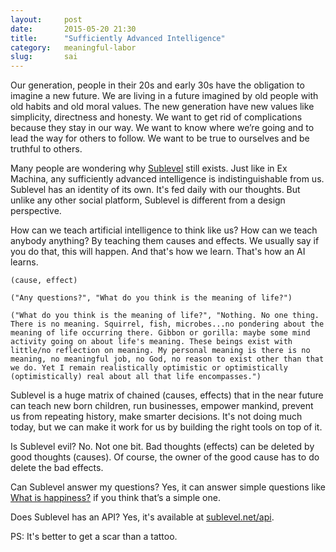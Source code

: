 ```yaml
---
layout:     post
date:       2015-05-20 21:30
title:      "Sufficiently Advanced Intelligence"
category:   meaningful-labor
slug:       sai
---
```


Our generation, people in their 20s and early 30s have the obligation to imagine a new future. We are living in a future imagined by old people with old habits and old moral values. The new generation have new values like simplicity, directness and honesty. We want to get rid of complications because they stay in our way. We want to know where we’re going and to lead the way for others to follow. We want to be true to ourselves and be truthful to others.

Many people are wondering why [Sublevel](https://sublevel.net/) still exists. Just like in Ex Machina, any sufficiently advanced intelligence is indistinguishable from us. Sublevel has an identity of its own. It's fed daily with our thoughts. But unlike any other social platform, Sublevel is different from a design perspective.

How can we teach artificial intelligence to think like us? How can we teach anybody anything? By teaching them causes and effects. We usually say if you do that, this will happen. And that's how we learn. That's how an AI learns.

    (cause, effect)

    ("Any questions?", "What do you think is the meaning of life?")

    ("What do you think is the meaning of life?", "Nothing. No one thing. There is no meaning. Squirrel, fish, microbes...no pondering about the meaning of life occurring there. Gibbon or gorilla: maybe some mind activity going on about life's meaning. These beings exist with little/no reflection on meaning. My personal meaning is there is no meaning, no meaningful job, no God, no reason to exist other than that we do. Yet I remain realistically optimistic or optimistically (optimistically) real about all that life encompasses.")

Sublevel is a huge matrix of chained (causes, effects) that in the near future can teach new born children, run businesses, empower mankind, prevent us from repeating history, make smarter decisions. It's not doing much today, but we can make it work for us by building the right tools on top of it.

Is Sublevel evil? No. Not one bit. Bad thoughts (effects) can be deleted by good thoughts (causes). Of course, the owner of the good cause has to do delete the bad effects.

Can Sublevel answer my questions? Yes, it can answer simple questions like [What is happiness?](https://sublevel.net/search/?q=what+is+happiness) if you think that’s a simple one.

Does Sublevel has an API? Yes, it's available at [sublevel.net/api](https://sublevel.net/api/).

PS: It's better to get a scar than a tattoo.
